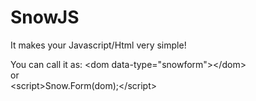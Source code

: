 # SnowJS
It makes your Javascript/Html very simple!


You can call it as:
&lt;dom data-type="snowform"&gt;&lt;/dom&gt;<br/>
or<br/>
&lt;script&gt;Snow.Form(dom);&lt;/script&gt;
